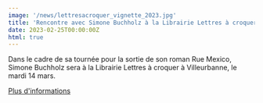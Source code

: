 ```yaml
---
image: '/news/lettresacroquer_vignette_2023.jpg'
title: 'Rencontre avec Simone Buchholz à la Librairie Lettres à croquer'
date: 2023-02-25T00:00:00Z
html: true
---
```


<p>
  Dans le cadre de sa tournée pour la sortie de son roman Rue Mexico, Simone Buchholz sera à la Librairie Lettres à croquer à Villeurbanne, le mardi 14 mars. <br/>
</p>
<p>
  <a
    href="https://www.l-atalante.com/agenda/simone-buchholz-librairie-lettres-a-croquer-villeurbanne/"
    rel="noopener noreferrer"
    target="_blank"
  >
    Plus d'informations
  </a>
</p>


